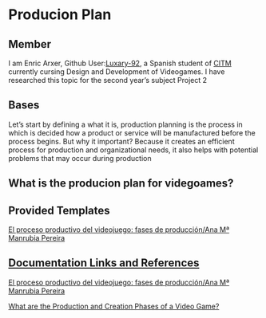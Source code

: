 

# Producion Plan

## Member
I am Enric Arxer, Github User:<a  href="https://github.com/Luxary-92">Luxary-92</a>, a Spanish student of <a  href="https://www.citm.upc.edu/">CITM</a> currently cursing  Design and Development of Videogames. I have researched this topic for the second year’s subject Project 2 

## Bases
Let’s start by defining a what it is, production planning is the process in which is decided how a product or service will be manufactured before the process begins.
But why it important? Because it creates an efficient process for production and organizational needs, it also helps with potential problems that may occur during production


## What is the producion plan for videgoames?


## Provided Templates

<a  href="https://trello.com/b/63f477560257c7b02d34e165">El proceso productivo del videojuego: fases de producción/Ana Mª Manrubia Pereira


## Documentation Links and References

<a  href="https://revistas.ucm.es/index.php/HICS/article/view/45178">El proceso productivo del videojuego: fases de producción/Ana Mª Manrubia Pereira
  
  
<a  href="https://starloopstudios.com/what-are-the-production-and-creation-phases-of-a-video-game/">What are the Production and Creation Phases of a Video Game?
  

